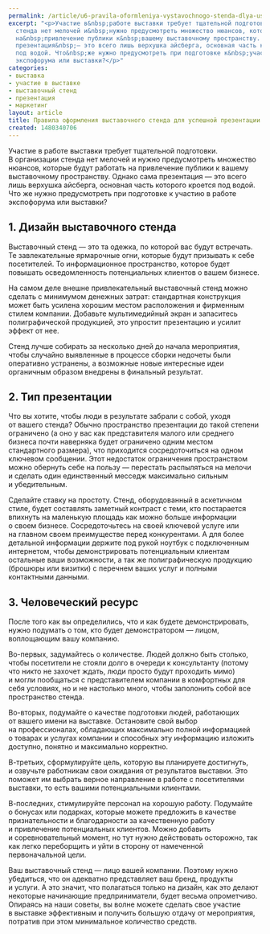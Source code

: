 ```yaml
---
permalink: /article/u6-pravila-oformleniya-vystavochnogo-stenda-dlya-uspeshnoy-prezentacii-biznesa
excerpt: "<p>Участие в&nbsp;работе выставки требует тщательной подготовки. В&nbsp;организации
  стенда нет мелочей и&nbsp;нужно предусмотреть множество нюансов, которые будут работать
  на&nbsp;привлечение публики к&nbsp;вашему выставочному пространству. Однако сама
  презентация&nbsp;— это всего лишь верхушка айсберга, основная часть которого кроется
  под водой. Что&nbsp;же нужно предусмотреть при подготовке к&nbsp;участию в&nbsp;работе
  экспофорума или выставки?</p>"
categories:
- выставка
- участие в выставке
- выставочный стенд
- презентация
- маркетинг
layout: article
title: Правила оформления выставочного стенда для успешной презентации бизнеса
created: 1480340706
---
```

<p>Участие в&nbsp;работе выставки требует тщательной подготовки. В&nbsp;организации стенда нет мелочей и&nbsp;нужно предусмотреть множество нюансов, которые будут работать на&nbsp;привлечение публики к&nbsp;вашему выставочному пространству. Однако сама презентация&nbsp;— это всего лишь верхушка айсберга, основная часть которого кроется под водой. Что&nbsp;же нужно предусмотреть при подготовке к&nbsp;участию в&nbsp;работе экспофорума или выставки?</p>
<h2>1. Дизайн выставочного стенда</h2>
<p>Выставочный стенд&nbsp;— это та&nbsp;одежка, по&nbsp;которой вас будут встречать. Те&nbsp;завлекательные ярмарочные огни, которые будут призывать к&nbsp;себе посетителей. То&nbsp;информационное пространство, которое будет повышать осведомленность потенциальных клиентов о&nbsp;вашем бизнесе. </p>
<p>На&nbsp;самом деле внешне привлекательный выставочный стенд можно сделать с&nbsp;минимумом денежных затрат: стандартная конструкция может быть усилена хорошим местом расположения и&nbsp;фирменным стилем компании. Добавьте мультимедийный экран и&nbsp;запаситесь полиграфической продукцией, это упростит презентацию и&nbsp;усилит эффект от&nbsp;нее. </p>
<p>Стенд лучше собирать за&nbsp;несколько дней до&nbsp;начала мероприятия, чтобы случайно выявленные в&nbsp;процессе сборки недочеты были оперативно устранены, а&nbsp;возможные новые интересные идеи органичным образом внедрены в&nbsp;финальный результат.</p>
<h2>2. Тип презентации</h2>
<p>Что вы&nbsp;хотите, чтобы люди в&nbsp;результате забрали с&nbsp;собой, уходя от&nbsp;вашего стенда? Обычно пространство презентации до&nbsp;такой степени ограничено (а&nbsp;оно у&nbsp;вас как представителя малого или среднего бизнеса почти наверняка будет ограничено одним местом стандартного размера), что приходится сосредоточиться на&nbsp;одном ключевом сообщении. Этот недостаток ограничения пространством можно обернуть себе на&nbsp;пользу&nbsp;— перестать распыляться на&nbsp;мелочи и&nbsp;сделать один единственный месседж максимально сильным и&nbsp;убедительным. </p>
<p>Сделайте ставку на&nbsp;простоту. Стенд, оборудованный в&nbsp;аскетичном стиле, будет составлять заметный контраст с&nbsp;теми, кто постарается впихнуть на&nbsp;маленькую площадь как можно больше информации о&nbsp;своем бизнесе. Сосредоточьтесь на&nbsp;своей ключевой услуге или на&nbsp;главном своем преимуществе перед конкурентами. А&nbsp;для более детальной информации держите под рукой ноутбук с&nbsp;подключенным интернетом, чтобы демонстрировать потенциальным клиентам остальные ваши возможности, а&nbsp;так&nbsp;же полиграфическую продукцию (брошюры или визитки) с&nbsp;перечнем ваших услуг и&nbsp;полными контактными данными.</p>
<h2>3. Человеческий ресурс</h2>
<p>После того как вы&nbsp;определились, что и&nbsp;как будете демонстрировать, нужно подумать о&nbsp;том, кто будет демонстратором&nbsp;— лицом, воплощающим вашу компанию. </p>
<p>Во-первых, задумайтесь о&nbsp;количестве. Людей должно быть столько, чтобы посетители не&nbsp;стояли долго в&nbsp;очереди к&nbsp;консультанту (потому что никто не&nbsp;захочет ждать, люди просто будут проходить мимо) и&nbsp;могли пообщаться с&nbsp;представителем компании в&nbsp;комфортных для себя условиях, но&nbsp;и&nbsp;не&nbsp;настолько много, чтобы заполонить собой все пространство стенда. </p>
<p>Во-вторых, подумайте о&nbsp;качестве подготовки людей, работающих от&nbsp;вашего имени на&nbsp;выставке. Остановите свой выбор на&nbsp;профессионалах, обладающих максимально полной информацией о&nbsp;товарах и&nbsp;услугах компании и&nbsp;способных эту информацию изложить доступно, понятно и&nbsp;максимально корректно. </p>
<p>В-третьих, сформулируйте цель, которую вы&nbsp;планируете достигнуть, и&nbsp;озвучьте работникам свои ожидания от&nbsp;результатов выставки. Это поможет им&nbsp;выбрать верное направление в&nbsp;работе с&nbsp;посетителями выставки, то&nbsp;есть вашими потенциальными клиентами.</p>
<p>В-последних, стимулируйте персонал на&nbsp;хорошую работу. Подумайте о&nbsp;бонусах или подарках, которые можете предложить в&nbsp;качестве признательности и&nbsp;благодарности за&nbsp;качественную работу и&nbsp;привлечение потенциальных клиентов. Можно добавить и&nbsp;соревновательный момент, но&nbsp;тут нужно действовать осторожно, так как легко переборщить и&nbsp;уйти в&nbsp;сторону от&nbsp;намеченной первоначальной цели. </p>
<p>Ваш выставочный стенд&nbsp;— лицо вашей компании. Поэтому нужно убедиться, что он&nbsp;адекватно представляет ваш бренд, продукты и&nbsp;услуги. А&nbsp;это значит, что полагаться только на&nbsp;дизайн, как это делают некоторые начинающие предприниматели, будет весьма опрометчиво. Опираясь на&nbsp;наши советы, вы&nbsp;волне можете сделать свое участие в&nbsp;выставке эффективным и&nbsp;получить большую отдачу от&nbsp;мероприятия, потратив при этом минимальное количество средств.</p>
